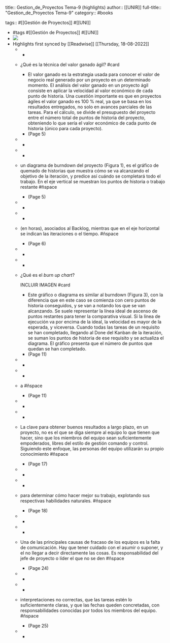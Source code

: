 title:: Gestion_de_Proyectos Tema-9 (highlights)
author:: [[UNIR]]
full-title:: "Gestion_de_Proyectos Tema-9"
category:: #books

tags:: #[[Gestión de Proyectos]] #[[UNI]]

- #tags #[[Gestión de Proyectos]] #[[UNI]]
- ![](https://readwise-assets.s3.amazonaws.com/media/uploaded_book_covers/profile_22942/66b816fe-4b33-4e3e-950e-6714a863f7e6.jpg)
- Highlights first synced by [[Readwise]] [[Thursday, 18-08-2022]]
	- -
	- ¿Qué es la técnica del valor ganado ágil? #card
		- El valor ganado es la estrategia usada para conocer el valor de negocio real generado por  un  proyecto  en  un  determinado  momento.  El  análisis  del  valor  ganado  en  un proyecto ágil consiste en aplicar la velocidad al valor económico de cada punto de historia. Una cuestión importante es que en proyectos ágiles el valor ganado es 100 % real, ya  que  se  basa  en  los  resultados  entregados,  no  solo  en  avances  parciales  de  las tareas. Para el cálculo, se divide el presupuesto del proyecto entre el número total de puntos de historia del proyecto, obteniendo lo que sería el valor económico de cada punto de historia (único para cada proyecto).
		- (Page 5)
	- -
	- -
	- un  diagrama  de burndown del proyecto (Figura 1), es el gráfico de quemado de historias que muestra cómo se va alcanzando el objetivo de la iteración, y predice así cuándo se completará todo el trabajo. En el eje vertical se muestran los puntos de historia o trabajo restante #ñspace
		- (Page 5)
	- -
	- -
	- (en  horas),  asociados  al  Backlog,  mientras  que  en  el  eje  horizontal  se  indican  las iteraciones o el tiempo. #ñspace
		- (Page 6)
	- -
	- -
	- ¿Qué es el *burn up chart*?
	  
	  INCLUIR IMAGEN #card
		- Este gráfico o diagrama es similar al burndown (Figura 3), con la diferencia que en este caso se comienza con cero puntos de historia conseguidos, y se van a notando los que se van alcanzando. Se suele representar la línea ideal de ascenso de puntos restantes para tener la comparativa visual. Si la línea de ejecución va por encima de la ideal, la velocidad es mayor de la esperada, y viceversa. Cuando todas las tareas de un  requisito  se  han  completado,  llegando  al  Done  del  Kanban  de  la  iteración,  se suman los puntos de historia de ese requisito y se actualiza el diagrama. El gráfico presenta que el número de puntos que quedan se han completado.
		- (Page 11)
	- -
	- -
	- a #ñspace
		- (Page 11)
	- -
	- -
	- La clave para obtener buenos resultados a largo plazo, en un proyecto, no es el que se diga siempre al equipo lo que tienen que hacer, sino que los miembros del equipo sean suficientemente empoderados, libres del estilo de gestión comando y control. Siguiendo este enfoque, las personas del equipo utilizarán su propio conocimiento #ñspace
		- (Page 17)
	- -
	- -
	- para  determinar  cómo  hacer  mejor  su  trabajo,  explotando  sus  respectivas habilidades naturales. #ñspace
		- (Page 18)
	- -
	- -
	- Una de las principales causas de fracaso de los equipos es la falta de comunicación. Hay que tener cuidado con el asumir o suponer, y el no llegar a decir directamente las  cosas.  Es  responsabilidad  del  jefe  de  proyecto  o  líder  el  que  no  se  den #ñspace
		- (Page 24)
	- -
	- -
	- interpretaciones no correctas, que las tareas estén lo suficientemente claras, y que las  fechas  queden  concretadas,  con  responsabilidades  conocidas  por  todos  los miembros del equipo. #ñspace
		- (Page 25)
	- -
